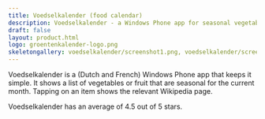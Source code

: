 ```yaml
---
title: Voedselkalender (food calendar)
description: Voedselkalender - a Windows Phone app for seasonal vegetables and fruit
draft: false
layout: product.html
logo: groentenkalender-logo.png
skeletongallery: voedselkalender/screenshot1.png, voedselkalender/screenshot1.fr.png, voedselkalender/screenshot2.png, voedselkalender/screenshot2.fr.png, voedselkalender/screenshot3.png, voedselkalender/screenshot3.fr.png
---
```


Voedselkalender is a (Dutch and French) Windows Phone app that keeps it simple.
It shows a list of vegetables or fruit that are seasonal for the current month.
Tapping on an item shows the relevant Wikipedia page.

Voedselkalender has an average of 4.5 out of 5 stars.
